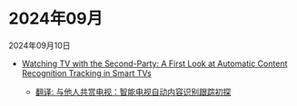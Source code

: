 # 2024年09月

2024年09月10日

- [Watching TV with the Second-Party: A First Look at Automatic Content Recognition Tracking in Smart TVs](2024年09月10日/Watching_TV_with_the_Second-Party_A_First_Look_at_Automatic_Content_Recognition_Tracking_in_Smart_TVs.md)

    - [翻译: 与他人共赏电视：智能电视自动内容识别跟踪初探](2024年09月10日/Watching_TV_with_the_Second-Party_A_First_Look_at_Automatic_Content_Recognition_Tracking_in_Smart_TVs.md)